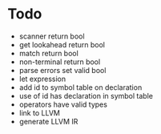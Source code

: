 # Todo
* scanner return bool
* get lookahead return bool
* match return bool
* non-terminal return bool
* parse errors set valid bool
* let expression
* add id to symbol table on declaration
* use of id has declaration in symbol table
* operators have valid types
* link to LLVM
* generate LLVM IR